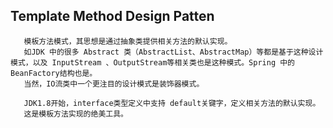 ## Template Method Design Patten
```
   模板方法模式，其思想是通过抽象类提供相关方法的默认实现。
   如JDK 中的很多 Abstract 类（AbstractList、AbstractMap）等都是基于这种设计模式，以及 InputStream 、OutputStream等相关类也是这种模式。Spring 中的BeanFactory结构也是。
   当然，IO流类中一个更注目的设计模式是装饰器模式。
```

```$
   JDK1.8开始，interface类型定义中支持 default关键字，定义相关方法的默认实现。
   这是模板方法实现的绝美工具。
```
